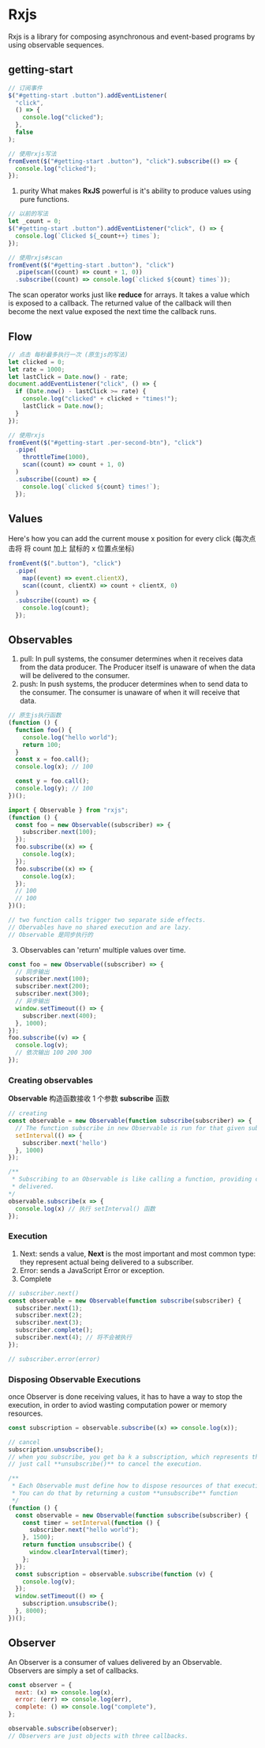 # Rxjs

Rxjs is a library for composing asynchronous and event-based programs by using observable sequences.

## getting-start

```js
// 订阅事件
$("#getting-start .button").addEventListener(
  "click",
  () => {
    console.log("clicked");
  },
  false
);

// 使用rxjs写法
fromEvent($("#getting-start .button"), "click").subscribe(() => {
  console.log("clicked");
});
```

1. purity
   What makes **RxJS** powerful is it's ability to produce values using pure functions.

```js
// 以前的写法
let _count = 0;
$("#getting-start .button").addEventListener("click", () => {
  console.log(`Clicked ${_count++} times`);
});

// 使用rxjs#scan
fromEvent($("#getting-start .button"), "click")
  .pipe(scan((count) => count + 1, 0))
  .subscribe((count) => console.log(`clicked ${count} times`));
```

The scan operator works just like **reduce** for arrays. It takes a value which is exposed to a callback.
The returned value of the callback will then become the next value exposed the next time the callback runs.

## Flow

```js
// 点击 每秒最多执行一次 (原生js的写法)
let clicked = 0;
let rate = 1000;
let lastClick = Date.now() - rate;
document.addEventListener("click", () => {
  if (Date.now() - lastClick >= rate) {
    console.log("clicked" + clicked + "times!");
    lastClick = Date.now();
  }
});

// 使用rxjs
fromEvent($("#getting-start .per-second-btn"), "click")
  .pipe(
    throttleTime(1000),
    scan((count) => count + 1, 0)
  )
  .subscribe((count) => {
    console.log(`clicked ${count} times!`);
  });
```

## Values

Here's how you can add the current mouse x position for every click (每次点击将 将 count 加上 鼠标的 x 位置点坐标)

```js
fromEvent($(".button"), "click")
  .pipe(
    map((event) => event.clientX),
    scan((count, clientX) => count + clientX, 0)
  )
  .subscribe((count) => {
    console.log(count);
  });
```

## Observables

1. pull: In pull systems, the consumer determines when it receives data from the data producer. The Producer itself
   is unaware of when the data will be delivered to the consumer.
2. push: In push systems, the producer determines when to send data to the consumer. The consumer is unaware of when it
   will receive that data.

```js
// 原生js执行函数
(function () {
  function foo() {
    console.log("hello world");
    return 100;
  }
  const x = foo.call();
  console.log(x); // 100

  const y = foo.call();
  console.log(y); // 100
})();

import { Observable } from "rxjs";
(function () {
  const foo = new Observable((subscriber) => {
    subscriber.next(100);
  });
  foo.subscribe((x) => {
    console.log(x);
  });
  foo.subscribe((x) => {
    console.log(x);
  });
  // 100
  // 100
})();

// two function calls trigger two separate side effects.
// Obervables have no shared execution and are lazy.
// Observable 是同步执行的
```

3. Observables can 'return' multiple values over time.

```js
const foo = new Observable((subscriber) => {
  // 同步输出
  subscriber.next(100);
  subscriber.next(200);
  subscriber.next(300);
  // 异步输出
  window.setTimeout(() => {
    subscriber.next(400);
  }, 1000);
});
foo.subscribe((v) => {
  console.log(v);
  // 依次输出 100 200 300
});
```

### Creating observables

**Observable** 构造函数接收 1 个参数 **subscribe** 函数

```js
// creating
const observable = new Observable(function subscribe(subscriber) => {
  // The function subscribe in new Observable is run for that given subscriber.
  setInterval(() => {
    subscriber.next('hello')
  }, 1000)
});

/**
 * Subscribing to an Observable is like calling a function, providing callbacks where the data will be
 * delivered.
*/
observable.subscribe(x => {
  console.log(x) // 执行 setInterval() 函数
});
```

### Execution

1. Next: sends a value, **Next** is the most important and most common type: they represent actual being delivered to a
   subscriber.
2. Error: sends a JavaScript Error or exception.
3. Complete

```js
// subscriber.next()
const observable = new Observable(function subscribe(subscriber) {
  subscriber.next(1);
  subscriber.next(2);
  subscriber.next(3);
  subscriber.complete();
  subscriber.next(4); // 将不会被执行
});

// subscriber.error(error)
```

### Disposing Observable Executions

once Observer is done receiving values, it has to have a way to stop the execution, in order to aviod wasting
computation power or memory resources.

```js
const subscription = observable.subscribe((x) => console.log(x));

// cancel
subscription.unsubscribe();
// when you subscribe, you get ba k a subscription, which represents the ongoing execution,
// just call **unsubscribe()** to cancel the execution.

/**
 * Each Observable must define how to dispose resources of that execution when we create the Observable using **create().**
 * You can do that by returning a custom **unsubscribe** function
 */
(function () {
  const observable = new Observable(function subscribe(subscriber) {
    const timer = setInterval(function () {
      subscriber.next("hello world");
    }, 1500);
    return function unsubscribe() {
      window.clearInterval(timer);
    };
  });
  const subscription = observable.subscribe(function (v) {
    console.log(v);
  });
  window.setTimeout(() => {
    subscription.unsubscribe();
  }, 8000);
})();
```

## Observer

An Observer is a consumer of values delivered by an Observable. Observers are simply a set of callbacks.

```js
const observer = {
  next: (x) => console.log(x),
  error: (err) => console.log(err),
  complete: () => console.log("complete"),
};

observable.subscribe(observer);
// Observers are just objects with three callbacks.
```
